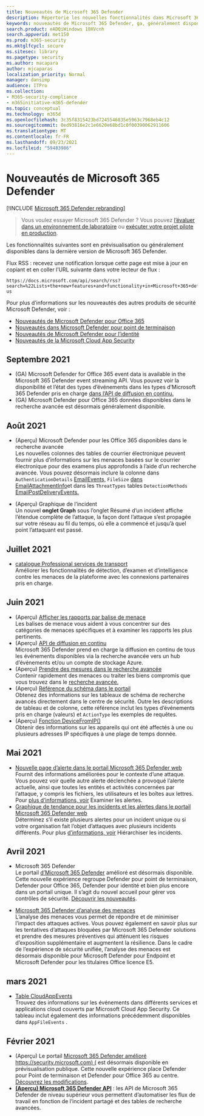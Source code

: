 ```yaml
---
title: Nouveautés de Microsoft 365 Defender
description: Répertorie les nouvelles fonctionnalités dans Microsoft 365 Defender
keywords: nouveautés de Microsoft 365 Defender, ga, généralement disponibles, fonctionnalités, disponibles, nouvelles
search.product: eADQiWindows 10XVcnh
search.appverid: met150
ms.prod: m365-security
ms.mktglfcycl: secure
ms.sitesec: library
ms.pagetype: security
ms.author: macapara
author: mjcaparas
localization_priority: Normal
manager: dansimp
audience: ITPro
ms.collection:
- M365-security-compliance
- m365initiative-m365-defender
ms.topic: conceptual
ms.technology: m365d
ms.openlocfilehash: 3c35f8315423bd7245546835e5963c7968eb4c12
ms.sourcegitcommit: 0ed93816e2c1e6620e68bd1c0f00390062911606
ms.translationtype: MT
ms.contentlocale: fr-FR
ms.lasthandoff: 09/23/2021
ms.locfileid: "59483986"
---
```

# <a name="whats-new-in-microsoft-365-defender"></a>Nouveautés de Microsoft 365 Defender

[!INCLUDE [Microsoft 365 Defender rebranding](../includes/microsoft-defender.md)]

> Vous voulez essayer Microsoft 365 Defender ? Vous pouvez [l’évaluer dans un environnement de laboratoire](m365d-evaluation.md?ocid=cx-docs-MTPtriallab) ou [exécuter votre projet pilote en production](m365d-pilot.md?ocid=cx-evalpilot).
>

Les fonctionnalités suivantes sont en prévisualisation ou généralement disponibles dans la dernière version de Microsoft 365 Defender.

Flux RSS : recevez une notification lorsque cette page est mise à jour en copiant et en coller l’URL suivante dans votre lecteur de flux :
```http
https://docs.microsoft.com/api/search/rss?search=%22Lists+the+new+features+and+functionality+in+Microsoft+365+defender%22&locale=en-us
```

Pour plus d’informations sur les nouveautés des autres produits de sécurité Microsoft Defender, voir :

- [Nouveautés de Microsoft Defender pour Office 365](../office-365-security/whats-new-in-defender-for-office-365.md)
- [Nouveautés dans Microsoft Defender pour point de terminaison](../defender-endpoint/whats-new-in-microsoft-defender-atp.md)
- [Nouveautés de Microsoft Defender pour l’identité](/defender-for-identity/whats-new)
- [Nouveautés de la Microsoft Cloud App Security](/cloud-app-security/release-notes)



## <a name="september-2021"></a>Septembre 2021
- (GA) Microsoft Defender for Office 365 event data is available in the Microsoft 365 Defender event streaming API. Vous pouvez voir la disponibilité et l’état des types d’événements dans les types d’Microsoft 365 Defender pris en charge [dans l’API de diffusion en continu.](supported-event-types.md)
- (GA) Microsoft Defender pour Office 365 données disponibles dans le recherche avancée est désormais généralement disponible.

## <a name="august-2021"></a>Août 2021
- (Aperçu) Microsoft Defender pour les Office 365 disponibles dans le recherche avancée
<br>Les nouvelles colonnes des tables de courrier électronique peuvent fournir plus d’informations sur les menaces basées sur le courrier électronique pour des examens plus approfondis à l’aide d’un recherche avancée. Vous pouvez désormais inclure la colonne dans `AuthenticationDetails` [EmailEvents,](./advanced-hunting-emailevents-table.md) `FileSize` [dans EmailAttachmentInfo](./advanced-hunting-emailattachmentinfo-table.md)et dans les `ThreatTypes` tables `DetectionMethods` [EmailPostDeliveryEvents.](./advanced-hunting-emailpostdeliveryevents-table.md) 

- (Aperçu) Graphique de l’incident <br>  Un nouvel **onglet Graph** sous  l’onglet Résumé d’un incident affiche l’étendue complète de l’attaque, la façon dont l’attaque s’est propagée sur votre réseau au fil du temps, où elle a commencé et jusqu’à quel point l’attaquant est passé.

## <a name="july-2021"></a>Juillet 2021
- [catalogue Professional services de transport](https://sip.security.microsoft.com/interoperability/professional_services)<br>Améliorer les fonctionnalités de détection, d’examen et d’intelligence contre les menaces de la plateforme avec les connexions partenaires pris en charge.

## <a name="june-2021"></a>Juin 2021
- (Aperçu) [Afficher les rapports par balise de menace](threat-analytics.md#view-reports-per-threat-tags)<br> Les balises de menace vous aident à vous concentrer sur des catégories de menaces spécifiques et à examiner les rapports les plus pertinents.
- (Aperçu) [API de diffusion en continu](../defender-endpoint/raw-data-export.md)<br> Microsoft 365 Defender prend en charge la diffusion en continu de tous les événements disponibles via la recherche avancée vers un hub d’événements et/ou un compte de stockage Azure.
- (Aperçu) [Prendre des mesures dans le recherche avancée](advanced-hunting-take-action.md)<br> Contenir rapidement des menaces ou traiter les biens compromis que vous trouvez dans le [recherche avancée.](advanced-hunting-overview.md)
- (Aperçu) [Référence du schéma dans le portail](advanced-hunting-schema-tables.md#get-schema-information-in-the-security-center)<br> Obtenez des informations sur les tableaux de schéma de recherche avancés directement dans le centre de sécurité. Outre les descriptions de tableau et de colonne, cette référence inclut les types d’événements pris en charge (valeurs) et `ActionType` les exemples de requêtes.
- (Aperçu) [Fonction DeviceFromIP()](advanced-hunting-devicefromip-function.md)<br> Obtenir des informations sur les appareils qui ont été affectés à une ou plusieurs adresses IP spécifiques à une plage de temps donnée.
    

## <a name="may-2021"></a>Mai 2021

- [Nouvelle page d’alerte dans le portail Microsoft 365 Defender web](https://techcommunity.microsoft.com/t5/microsoft-365-defender/easily-find-anomalies-in-incidents-and-alerts/ba-p/2339243) <br> Fournit des informations améliorées pour le contexte d’une attaque. Vous pouvez voir quelle autre alerte déclenchée a provoqué l’alerte actuelle, ainsi que toutes les entités et activités concernées par l’attaque, y compris les fichiers, les utilisateurs et les boîtes aux lettres. Pour [plus d’informations, voir](/microsoft-365/security/defender/investigate-alerts) Examiner les alertes.
- [Graphique de tendance pour les incidents et les alertes dans le portail Microsoft 365 Defender web](https://techcommunity.microsoft.com/t5/microsoft-365-defender/new-alert-page-for-microsoft-365-defender-incident-detections/ba-p/2350425) <br> Déterminez s’il existe plusieurs alertes pour un incident unique ou si votre organisation fait l’objet d’attaques avec plusieurs incidents différents. Pour plus [d’informations, voir](/microsoft-365/security/defender/incident-queue) Hiérarchiser les incidents.


## <a name="april-2021"></a>Avril 2021
- Microsoft 365 Defender<br> Le portail [d’Microsoft 365 Defender](https://security.microsoft.com) amélioré est désormais disponible. Cette nouvelle expérience regroupe Defender pour point de terminaison, Defender pour Office 365, Defender pour identité et bien plus encore dans un portail unique. Il s’agit du nouvel accueil pour gérer vos contrôles de sécurité. [Découvrir les nouveautés](./overview-security-center.md).

- [Microsoft 365 Defender d’analyse des menaces](threat-analytics.md)<br>
 L’analyse des menaces vous permet de répondre et de minimiser l’impact des attaques actives. Vous pouvez également en savoir plus sur les tentatives d’attaques bloquées par Microsoft 365 Defender solutions et prendre des mesures préventives qui atténuent les risques d’exposition supplémentaire et augmentent la résilience. Dans le cadre de l’expérience de sécurité unifiée, l’analyse des menaces est désormais disponible pour Microsoft Defender pour Endpoint et Microsoft Defender pour les titulaires Office licence E5.

## <a name="march-2021"></a>mars 2021
- [Table CloudAppEvents](advanced-hunting-cloudappevents-table.md) <br>Trouvez des informations sur les événements dans différents services et applications cloud couverts par Microsoft Cloud App Security. Ce tableau inclut également des informations précédemment disponibles dans `AppFileEvents` .
## <a name="february-2021"></a>Février 2021
- (Aperçu) Le portail [Microsoft 365 Defender amélioré https://security.microsoft.com) (](https://security.microsoft.com) est désormais disponible en prévisualisation publique. Cette nouvelle expérience place Defender pour Point de terminaison et Defender pour Office 365 au centre. [Découvrez les modifications](./overview-security-center.md).
- **[(Aperçu) Microsoft 365 Defender API](api-overview.md)** : les API de Microsoft 365 Defender de niveau supérieur vous permettent d’automatiser les flux de travail en fonction de l’incident partagé et des tables de recherche avancées. 
